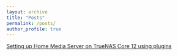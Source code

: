 ```yaml
---
layout: archive
title: "Posts"
permalink: /posts/
author_profile: true
---
```




<p> <a href="/posts/installing-plugins-on-truenas-core-12/" style="color: #80BFFF2"> Setting up Home Media Server on TrueNAS Core 12  using plugins </a></p>
